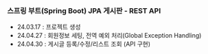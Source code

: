 ### 스프링 부트(Spring Boot) JPA 게시판 - REST API 
- 24.03.17 : 프로젝트 생성
- 24.04.27 : 회원정보 세팅, 전역 예외 처리(Global Exception Handling)
- 24.04.30 : 게시글 등록/수정/리스트 조회 (API 구현)